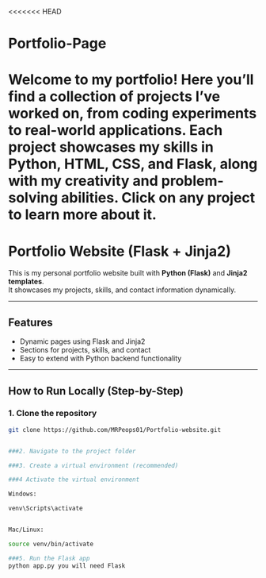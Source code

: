 <<<<<<< HEAD
# Portfolio-Page
Welcome to my portfolio! Here you’ll find a collection of projects I’ve worked on, from coding experiments to real-world applications. Each project showcases my skills in Python, HTML, CSS, and Flask, along with my creativity and problem-solving abilities. Click on any project to learn more about it.
=======
# Portfolio Website (Flask + Jinja2)

This is my personal portfolio website built with **Python (Flask)** and **Jinja2 templates**.  
It showcases my projects, skills, and contact information dynamically.

---

## Features

- Dynamic pages using Flask and Jinja2
- Sections for projects, skills, and contact
- Easy to extend with Python backend functionality

---

## How to Run Locally (Step-by-Step)

### 1. Clone the repository

```bash
git clone https://github.com/MRPeops01/Portfolio-website.git


###2. Navigate to the project folder

###3. Create a virtual environment (recommended)

###4 Activate the virtual environment

Windows:

venv\Scripts\activate


Mac/Linux:

source venv/bin/activate

###5. Run the Flask app
python app.py you will need Flask



